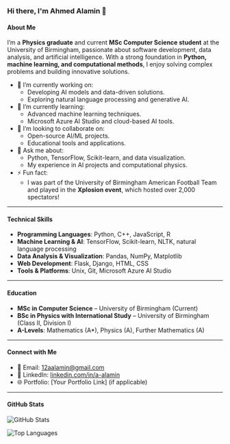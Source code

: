 ### **Hi there, I'm Ahmed Alamin 👋**  

#### **About Me**  
I’m a **Physics graduate** and current **MSc Computer Science student** at the University of Birmingham, passionate about software development, data analysis, and artificial intelligence. With a strong foundation in **Python, machine learning, and computational methods**, I enjoy solving complex problems and building innovative solutions.  

- 🔭 I’m currently working on:  
  - Developing AI models and data-driven solutions.  
  - Exploring natural language processing and generative AI.  
- 🌱 I’m currently learning:  
  - Advanced machine learning techniques.  
  - Microsoft Azure AI Studio and cloud-based AI tools.  
- 👯 I’m looking to collaborate on:  
  - Open-source AI/ML projects.  
  - Educational tools and applications.  
- 💬 Ask me about:  
  - Python, TensorFlow, Scikit-learn, and data visualization.  
  - My experience in AI projects and computational physics.  
- ⚡ Fun fact:  
  - I was part of the University of Birmingham American Football Team and played in the **Xplosion event**, which hosted over 2,000 spectators!  

---

#### **Technical Skills**  
- **Programming Languages**: Python, C++, JavaScript, R  
- **Machine Learning & AI**: TensorFlow, Scikit-learn, NLTK, natural language processing  
- **Data Analysis & Visualization**: Pandas, NumPy, Matplotlib  
- **Web Development**: Flask, Django, HTML, CSS  
- **Tools & Platforms**: Unix, Git, Microsoft Azure AI Studio  

---

#### **Education**  
- **MSc in Computer Science** – University of Birmingham (Current)  
- **BSc in Physics with International Study** – University of Birmingham (Class II, Division I)  
- **A-Levels**: Mathematics (A*), Physics (A), Further Mathematics (A)  

---

#### **Connect with Me**  
- 📧 Email: 12aalamin@gmail.com  
- 💼 LinkedIn: [linkedin.com/in/a-alamin](https://linkedin.com/in/a-alamin)  
- 🌐 Portfolio: [Your Portfolio Link] (if applicable)  

---

#### **GitHub Stats**  
![GitHub Stats](https://github-readme-stats.vercel.app/api?username=aalamin21&show_icons=true&theme=dark)  

![Top Languages](https://github-readme-stats.vercel.app/api/top-langs/?username=aalamin21&layout=compact&theme=dark)  
